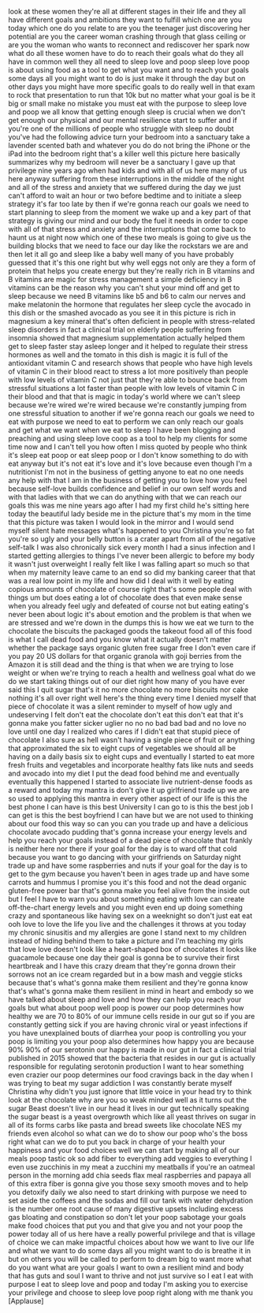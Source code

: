 
look at these women they&#39;re all at
different stages in their life and they
all have different goals and ambitions
they want to fulfill which one are you
today which one do you relate to are you
the teenager just discovering her
potential
are you the career woman crashing
through that glass ceiling or are you
the woman who wants to reconnect and
rediscover her spark now what do all
these women have to do to reach their
goals what do they all have in common
well they all need to sleep love and
poop sleep love poop is about using food
as a tool to get what you want and to
reach your goals
some days all you might want to do is
just make it through the day but on
other days you might have more specific
goals to do really well in that exam to
rock that presentation to run that 10k
but no matter what your goal is be it
big or small make no mistake you must
eat with the purpose to sleep love and
poop we all know that getting enough
sleep is crucial when we don&#39;t get
enough our physical and our mental
resilience start to suffer and if you&#39;re
one of the millions of people who
struggle with sleep no doubt you&#39;ve had
the following advice turn your bedroom
into a sanctuary take a lavender scented
bath and whatever you do do not bring
the iPhone or the iPad into the bedroom
right that&#39;s a killer well this picture
here basically summarizes why my bedroom
will never be a sanctuary I gave up that
privilege nine years ago when
had kids and with all of us here many of
us here anyway
suffering from these interruptions in
the middle of the night and all of the
stress and anxiety that we suffered
during the day we just can&#39;t afford to
wait an hour or two before bedtime and
to initiate a sleep strategy it&#39;s far
too late by then if we&#39;re gonna reach
our goals we need to start planning to
sleep from the moment we wake up and a
key part of that strategy is giving our
mind and our body the fuel it needs in
order to cope with all of that stress
and anxiety and the interruptions that
come back to haunt us at night now which
one of these two meals is going to give
us the building blocks that we need to
face our day like the rockstars we are
and then let it all go and sleep like a
baby well many of you have probably
guessed that it&#39;s this one right but why
well eggs not only are they a form of
protein that helps you create energy but
they&#39;re really rich in B vitamins and B
vitamins are magic for stress management
a simple deficiency in B vitamins can be
the reason why you can&#39;t shut your mind
off and get to sleep because we need B
vitamins like b5 and b6 to calm our
nerves and make melatonin the hormone
that regulates her sleep cycle the
avocado in this dish or the smashed
avocado as you see it in this picture is
rich in magnesium a key mineral that&#39;s
often deficient in people with
stress-related sleep disorders in fact a
clinical trial on elderly people
suffering from insomnia showed that
magnesium supplementation actually
helped them get to sleep faster stay
asleep longer and it helped to regulate
their stress hormones as well and the
tomato in this dish is magic it is full
of the antioxidant vitamin C and
research shows that people who have high
levels of vitamin C in their blood
react to stress a lot more positively
than people with low levels of vitamin C
not just that they&#39;re able to bounce
back from stressful situations a lot
faster than people with low levels of
vitamin C in their blood and that that
is magic in today&#39;s world where we can&#39;t
sleep because we&#39;re wired we&#39;re wired
because we&#39;re constantly jumping from
one stressful situation to another if
we&#39;re gonna reach our goals we need to
eat with purpose we need to eat to
perform we can only reach our goals and
get what we want when we eat to sleep I
have been blogging and preaching and
using sleep love coop as a tool to help
my clients for some time now and I can&#39;t
tell you how often I miss quoted by
people who think it&#39;s sleep eat poop or
eat sleep poop or I don&#39;t know something
to do with eat anyway but it&#39;s not eat
it&#39;s love and it&#39;s love because even
though I&#39;m a nutritionist I&#39;m not in the
business of getting anyone to eat no one
needs any help with that I am in the
business of getting you to love how you
feel because self-love builds confidence
and belief in our own self words and
with that ladies with that we can do
anything with that we can reach our
goals this was me nine years ago after I
had my first child he&#39;s sitting here
today the beautiful lady beside me in
the picture that&#39;s my mom in the time
that this picture was taken I would look
in the mirror and I would send myself
silent hate messages what&#39;s happened to
you Christina you&#39;re so fat you&#39;re so
ugly and your belly button is a crater
apart from all of the negative self-talk
I was also chronically sick every month
I had a sinus infection and I started
getting allergies to things I&#39;ve never
been allergic to before my body it
wasn&#39;t just overweight I really felt
like I was falling apart so much so that
when my maternity leave came to an end
so did my banking career that that was a
real low point in my life and how did I
deal with it well by eating copious
amounts of chocolate of course right
that&#39;s some people deal with things um
but does eating a lot of chocolate does
that even make sense when you already
feel ugly and defeated of course not but
eating eating&#39;s never been about logic
it&#39;s about emotion
and the problem is that when we are
stressed and we&#39;re down in the dumps
this is how we eat we turn to the
chocolate the biscuits the packaged
goods the takeout food all of this food
is what I call dead food and you know
what it actually doesn&#39;t matter whether
the package says organic gluten free
sugar free I don&#39;t even care if you pay
20 US dollars for that organic granola
with goji berries from the Amazon it is
still dead and the thing is that when we
are trying to lose weight or when we&#39;re
trying to reach a health and wellness
goal what do we do we start taking
things out of our diet right how many of
you have ever said this
I quit sugar that&#39;s it no more chocolate
no more biscuits nor cake nothing it&#39;s
all over right well here&#39;s the thing
every time I denied myself that piece of
chocolate it was a silent reminder to
myself of how ugly and undeserving I
felt
don&#39;t eat the chocolate don&#39;t eat this
don&#39;t eat that it&#39;s gonna make you
fatter sicker uglier no no no bad bad
bad and no love no love until one day I
realized who cares if I didn&#39;t eat that
stupid piece of chocolate I also sure as
hell wasn&#39;t having a single piece of
fruit or anything that approximated the
six to eight cups of vegetables we
should all be having on a daily basis
six to eight cups and eventually I
started to eat more fresh fruits and
vegetables and incorporate healthy fats
like nuts and seeds and avocado into my
diet I put the dead food behind me and
eventually eventually this happened I
started to associate live nutrient-dense
foods as a reward and today my mantra is
don&#39;t give it up girlfriend trade up we
are so used to applying this mantra in
every other aspect of our life is this
the best phone I can have is this best
University I can go to is this the best
job I can get is this the best boyfriend
I can have but we are not used to
thinking about our food this way so can
you can you trade up and have a
delicious chocolate avocado pudding
that&#39;s gonna increase your energy levels
and help you reach your goals instead of
a dead piece of chocolate that frankly
is neither here nor there if your goal
for the day is to ward off that cold
because you want to go dancing with your
girlfriends on Saturday night trade up
and have some raspberries and nuts if
your goal for the day is to get to the
gym because you haven&#39;t been in ages
trade up and have some carrots and
hummus I promise you it&#39;s
this food and not the dead organic
gluten-free power bar that&#39;s gonna make
you feel alive from the inside out but I
feel I have to warn you about something
eating with love can create
off-the-chart energy levels and you
might even end up doing something crazy
and spontaneous like having sex on a
weeknight so don&#39;t just eat eat ooh love
to love the life you live and the
challenges it throws at you today my
chronic sinusitis and my allergies are
gone I stand next to my children instead
of hiding behind them to take a picture
and I&#39;m teaching my girls that love love
doesn&#39;t look like a heart-shaped box of
chocolates
it looks like guacamole because one day
their goal is gonna be to survive their
first heartbreak and I have this crazy
dream that they&#39;re gonna drown their
sorrows not an ice cream regarded but in
a bow mash and veggie sticks because
that&#39;s what&#39;s gonna make them resilient
and they&#39;re gonna know that&#39;s what&#39;s
gonna make them resilient in mind in
heart and embody so we have talked about
sleep and love and how they can help you
reach your goals but what about poop
well poop is power our poop determines
how healthy we are 70 to 80% of our
immune cells reside in our gut so if you
are constantly getting sick if you are
having chronic viral or yeast infections
if you have unexplained bouts of
diarrhea your poop is controlling you
your poop is limiting you your poop also
determines how happy you are because 90%
90% of our serotonin our happy
is made in our gut in fact a clinical
trial published in 2015 showed that the
bacteria that resides in our gut is
actually responsible for regulating
serotonin production I want to hear
something even crazier our poop
determines our food cravings back in the
day when I was trying to beat my sugar
addiction I was constantly berate myself
Christina why didn&#39;t you just ignore
that little voice in your head try to
think look at the chocolate why are you
so weak minded well as it turns out the
sugar Beast doesn&#39;t live in our head it
lives in our gut technically speaking
the sugar beast is a yeast overgrowth
which like all yeast thrives on sugar in
all of its forms carbs like pasta and
bread sweets like chocolate NES my
friends even alcohol so what can we do
to show our poop who&#39;s the boss right
what can we do to put you back in charge
of your health your happiness and your
food choices well we can start by making
all of our meals poop tastic ok so add
fiber to everything add veggies to
everything I even use zucchinis in my
meat a zucchini my meatballs if you&#39;re
an oatmeal person in the morning add
chia seeds flax meal raspberries and
papaya all of this extra fiber is gonna
give you those sexy smooth moves and to
help you detoxify daily we also need to
start drinking with purpose we need to
set aside the coffees and the sodas and
fill our tank with water
dehydration is the number one root cause
of many digestive upsets including
excess gas bloating and constipation so
don&#39;t let your poop sabotage your goals
make food choices that put you and that
give you and not your poop the power
today all of us here have a really
powerful privilege and that is
village of choice we can make impactful
choices about how we want to live our
life and what we want to do some days
all you might want to do is breathe it
in but on others you will be called to
perform to dream big to want more what
do you want what are your goals I want
to own a resilient mind and body that
has guts and soul I want to thrive and
not just survive so I eat I eat with
purpose I eat to sleep love and poop and
today I&#39;m asking you to exercise your
privilege and choose to sleep love poop
right along with me thank you
[Applause]
